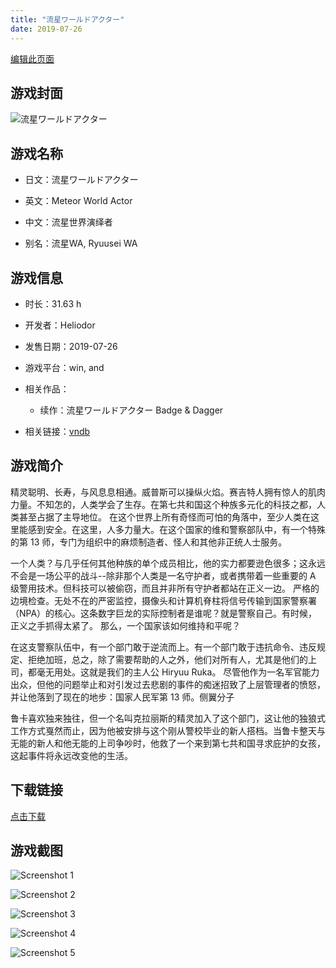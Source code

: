 ```yaml
---
title: "流星ワールドアクター"
date: 2019-07-26
---
```

[编辑此页面](https://github.com/ACG-3/ADV3-source/blob/main/source/_posts/games/%E6%B5%81%E6%98%9F%E3%83%AF%E3%83%BC%E3%83%AB%E3%83%89%E3%82%A2%E3%82%AF%E3%82%BF%E3%83%BC.md)

## 游戏封面

![流星ワールドアクター](https%3A//pan.timero.xyz/onedrive/img_lib_001/%E6%B5%81%E6%98%9F%E3%83%AF%E3%83%BC%E3%83%AB%E3%83%89%E3%82%A2%E3%82%AF%E3%82%BF%E3%83%BC_cover.avif)


## 游戏名称

- 日文：流星ワールドアクター
- 英文：Meteor World Actor
- 中文：流星世界演绎者

- 别名：流星WA, Ryuusei WA


## 游戏信息

- 时长：31.63 h
- 开发者：Heliodor
- 发售日期：2019-07-26
- 游戏平台：win, and
- 相关作品：
   - 续作：流星ワールドアクター Badge & Dagger

- 相关链接：[vndb](https://vndb.org/v24110)


## 游戏简介

精灵聪明、长寿，与风息息相通。威普斯可以操纵火焰。赛吉特人拥有惊人的肌肉力量。不知怎的，人类学会了生存。在第七共和国这个种族多元化的科技之都，人类甚至占据了主导地位。
在这个世界上所有奇怪而可怕的角落中，至少人类在这里能感到安全。在这里，人多力量大。在这个国家的维和警察部队中，有一个特殊的第 13 师，专门为组织中的麻烦制造者、怪人和其他非正统人士服务。

一个人类？与几乎任何其他种族的单个成员相比，他的实力都要逊色很多；这永远不会是一场公平的战斗--除非那个人类是一名守护者，或者携带着一些重要的 A 级警用技术。但科技可以被偷窃，而且并非所有守护者都站在正义一边。
严格的边境检查。无处不在的严密监控，摄像头和计算机脊柱将信号传输到国家警察署（NPA）的核心。这条数字巨龙的实际控制者是谁呢？就是警察自己。有时候，正义之手抓得太紧了。
那么，一个国家该如何维持和平呢？

在这支警察队伍中，有一个部门敢于逆流而上。有一个部门敢于违抗命令、违反规定、拒绝加班，总之，除了需要帮助的人之外，他们对所有人，尤其是他们的上司，都毫无用处。这就是我们的主人公 Hiryuu Ruka。
尽管他作为一名军官能力出众，但他的问题举止和对引发过去悲剧的事件的痴迷招致了上层管理者的愤怒，并让他落到了现在的地步：国家人民军第 13 师。侧翼分子

鲁卡喜欢独来独往，但一个名叫克拉丽斯的精灵加入了这个部门，这让他的独狼式工作方式戛然而止，因为他被安排与这个刚从警校毕业的新人搭档。当鲁卡整天与无能的新人和他无能的上司争吵时，他救了一个来到第七共和国寻求庇护的女孩，这起事件将永远改变他的生活。




## 下载链接

[点击下载](https://pan.timero.xyz/onedrive/adv_lib_001/%E6%B5%81%E6%98%9F%E3%83%AF%E3%83%BC%E3%83%AB%E3%83%89%E3%82%A2%E3%82%AF%E3%82%BF%E3%83%BC)


## 游戏截图


![Screenshot 1](https%3A//pan.timero.xyz/onedrive/img_lib_001/%E6%B5%81%E6%98%9F%E3%83%AF%E3%83%BC%E3%83%AB%E3%83%89%E3%82%A2%E3%82%AF%E3%82%BF%E3%83%BC_Screenshot_1.avif)

![Screenshot 2](https%3A//pan.timero.xyz/onedrive/img_lib_001/%E6%B5%81%E6%98%9F%E3%83%AF%E3%83%BC%E3%83%AB%E3%83%89%E3%82%A2%E3%82%AF%E3%82%BF%E3%83%BC_Screenshot_2.avif)

![Screenshot 3](https%3A//pan.timero.xyz/onedrive/img_lib_001/%E6%B5%81%E6%98%9F%E3%83%AF%E3%83%BC%E3%83%AB%E3%83%89%E3%82%A2%E3%82%AF%E3%82%BF%E3%83%BC_Screenshot_3.avif)

![Screenshot 4](https%3A//pan.timero.xyz/onedrive/img_lib_001/%E6%B5%81%E6%98%9F%E3%83%AF%E3%83%BC%E3%83%AB%E3%83%89%E3%82%A2%E3%82%AF%E3%82%BF%E3%83%BC_Screenshot_4.avif)

![Screenshot 5](https%3A//pan.timero.xyz/onedrive/img_lib_001/%E6%B5%81%E6%98%9F%E3%83%AF%E3%83%BC%E3%83%AB%E3%83%89%E3%82%A2%E3%82%AF%E3%82%BF%E3%83%BC_Screenshot_5.avif)

